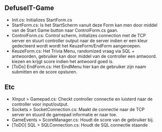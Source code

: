 ## DefuseIT-Game
- Init.cs: Initializes StartForm.cs
- StartForm.cs: Is het StartScherm vanuit deze Form kan men door middel van de Start Game button naar ControlForm.cs gaan.
- ControlForm.cs: Control scherm, initializes connection met de TCP server en stuurt controller output naar de server indien er een kleur gedecteerd wordt wordt het KeuzeForm/EndForm aangeroepen.
- KeuzeForm.cs: Het Trivia Menu, randomized vraag via SQL + antwoorden, gebruiker kan door middel van de controller een antwoord. kiezen en krijgt score indien het antwoord goed is.
- [ToDo] EndForm.cs: Het EindMenu hier kan de gebruiker zijn naam submitten en de score opsturen.

## Etc
- XInput > Gamepad.cs: Checkt controller connectie en luisterd naar de controller voor input/output.
- Sockets > SocketConnection.cs: Maakt de connectie naar de TCP server en stuurd de gamepad informatie er naar toe.
- GameEvents > ScoreManager.cs: Houdt de score van de gebruiker bij.
- [ToDO] SQL > SQLConnection.cs: Houdt de SQL connectie staande
